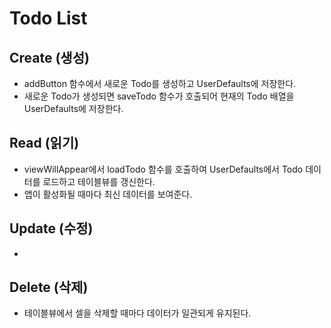 # Todo List

## Create (생성)
- addButton 함수에서 새로운 Todo를 생성하고 UserDefaults에 저장한다. 
- 새로운 Todo가 생성되면 saveTodo 함수가 호출되어 현재의 Todo 배열을 UserDefaults에 저장한다.

## Read (읽기)
- viewWillAppear에서 loadTodo 함수를 호출하여 UserDefaults에서 Todo 데이터를 로드하고 테이블뷰를 갱신한다. 
- 앱이 활성화될 때마다 최신 데이터를 보여준다.

## Update (수정)
-

## Delete (삭제)
- 테이블뷰에서 셀을 삭제할 때마다 데이터가 일관되게 유지된다.
